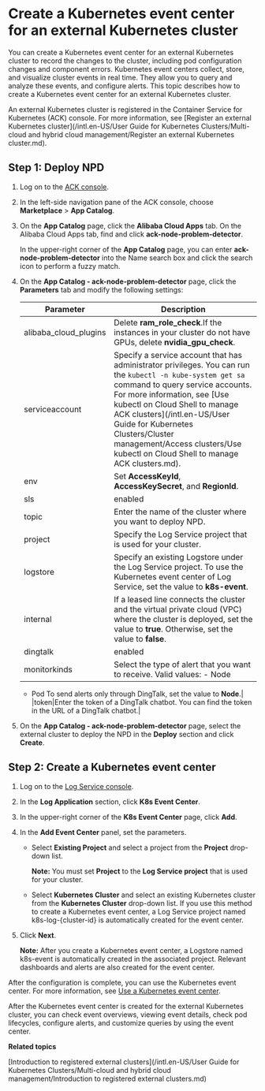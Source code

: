 # Create a Kubernetes event center for an external Kubernetes cluster

You can create a Kubernetes event center for an external Kubernetes cluster to record the changes to the cluster, including pod configuration changes and component errors. Kubernetes event centers collect, store, and visualize cluster events in real time. They allow you to query and analyze these events, and configure alerts. This topic describes how to create a Kubernetes event center for an external Kubernetes cluster.

An external Kubernetes cluster is registered in the Container Service for Kubernetes \(ACK\) console. For more information, see [Register an external Kubernetes cluster](/intl.en-US/User Guide for Kubernetes Clusters/Multi-cloud and hybrid cloud management/Register an external Kubernetes cluster.md).

## Step 1: Deploy NPD

1.  Log on to the [ACK console](https://cs.console.aliyun.com).

2.  In the left-side navigation pane of the ACK console, choose **Marketplace** \> **App Catalog**.

3.  On the **App Catalog** page, click the **Alibaba Cloud Apps** tab. On the Alibaba Cloud Apps tab, find and click **ack-node-problem-detector**.

    In the upper-right corner of the **App Catalog** page, you can enter **ack-node-problem-detector** into the Name search box and click the search icon to perform a fuzzy match.

4.  On the **App Catalog - ack-node-problem-detector** page, click the **Parameters** tab and modify the following settings:

    |Parameter|Description|
    |---------|-----------|
    |alibaba\_cloud\_plugins|Delete **ram\_role\_check**.If the instances in your cluster do not have GPUs, delete **nvidia\_gpu\_check**. |
    |serviceaccount|Specify a service account that has administrator privileges. You can run the `kubectl -n kube-system get sa` command to query service accounts. For more information, see [Use kubectl on Cloud Shell to manage ACK clusters](/intl.en-US/User Guide for Kubernetes Clusters/Cluster management/Access clusters/Use kubectl on Cloud Shell to manage ACK clusters.md).|
    |env|Set **AccessKeyId**, **AccessKeySecret**, and **RegionId**.|
    |sls|enabled|To archive events in Log Service, set **enabled** to **true**.|
    |topic|Enter the name of the cluster where you want to deploy NPD.|
    |project|Specify the Log Service project that is used for your cluster.|
    |logstore|Specify an existing Logstore under the Log Service project. To use the Kubernetes event center of Log Service, set the value to **k8s-event**.|
    |internal|If a leased line connects the cluster and the virtual private cloud \(VPC\) where the cluster is deployed, set the value to **true**. Otherwise, set the value to **false**.|
    |dingtalk|enabled|To send alerts to DingTalk groups, set **enabled** to **true**.|
    |monitorkinds|Select the type of alert that you want to receive. Valid values:    -   Node
    -   Pod
To send alerts only through DingTalk, set the value to **Node**.|
    |token|Enter the token of a DingTalk chatbot. You can find the token in the URL of a DingTalk chatbot.|

5.  On the **App Catalog - ack-node-problem-detector** page, select the external cluster to deploy the NPD in the **Deploy** section and click **Create**.


## Step 2: Create a Kubernetes event center

1.  Log on to the [Log Service console](https://sls.console.aliyun.com).

2.  In the **Log Application** section, click **K8s Event Center**.

3.  In the upper-right corner of the **K8s Event Center** page, click **Add**.

4.  In the **Add Event Center** panel, set the parameters.

    -   Select **Existing Project** and select a project from the **Project** drop-down list.

        **Note:** You must set **Project** to the **Log Service project** that is used for your cluster.

    -   Select **Kubernetes Cluster** and select an existing Kubernetes cluster from the **Kubernetes Cluster** drop-down list. If you use this method to create a Kubernetes event center, a Log Service project named k8s-log-\{cluster-id\} is automatically created for the event center.
5.  Click **Next**.

    **Note:** After you create a Kubernetes event center, a Logstore named k8s-event is automatically created in the associated project. Relevant dashboards and alerts are also created for the event center.


After the configuration is complete, you can use the Kubernetes event center. For more information, see [Use a Kubernetes event center](https://help.aliyun.com/document_detail/150476.html?spm=a2c6h.12873639.0.0.53116056SIry63#title-sn5-lr5-dmk).

After the Kubernetes event center is created for the external Kubernetes cluster, you can check event overviews, viewing event details, check pod lifecycles, configure alerts, and customize queries by using the event center.

**Related topics**  


[Introduction to registered external clusters](/intl.en-US/User Guide for Kubernetes Clusters/Multi-cloud and hybrid cloud management/Introduction to registered external clusters.md)

